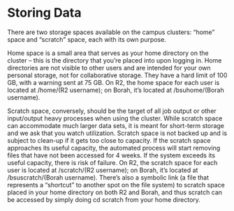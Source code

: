 # **Storing Data**

There are two storage spaces available on the campus clusters: “home” space and “scratch” space, each with its own purpose.
                                                                                                                           
Home space is a small area that serves as your home directory on the cluster – this is the directory that you’re placed into upon logging in. Home directories are not visible to other users and are intended for your own personal storage, not for collaborative storage. They have a hard limit of 100 GB, with a warning sent at 75 GB. On R2, the home space for each user is located at /home/(R2 username); on Borah, it’s located at /bsuhome/(Borah username).

Scratch space, conversely, should be the target of all job output or other input/output heavy processes when using the cluster. While scratch space can accommodate much larger data sets, it is meant for short-term storage and we ask that you watch utilization. Scratch space is not backed up and is subject to clean-up if it gets too close to capacity. If the scratch space approaches its useful capacity, the automated process will start removing files that have not been accessed for 4 weeks. If the system exceeds its useful capacity, there is risk of failure. On R2, the scratch space for each user is located at /scratch/(R2 username); on Borah, it’s located at /bsuscratch/(Borah username). There’s also a symbolic link (a file that represents a “shortcut” to another spot on the file system) to scratch space placed in your home directory on both R2 and Borah, and thus scratch can be accessed by simply doing cd scratch from your home directory.























